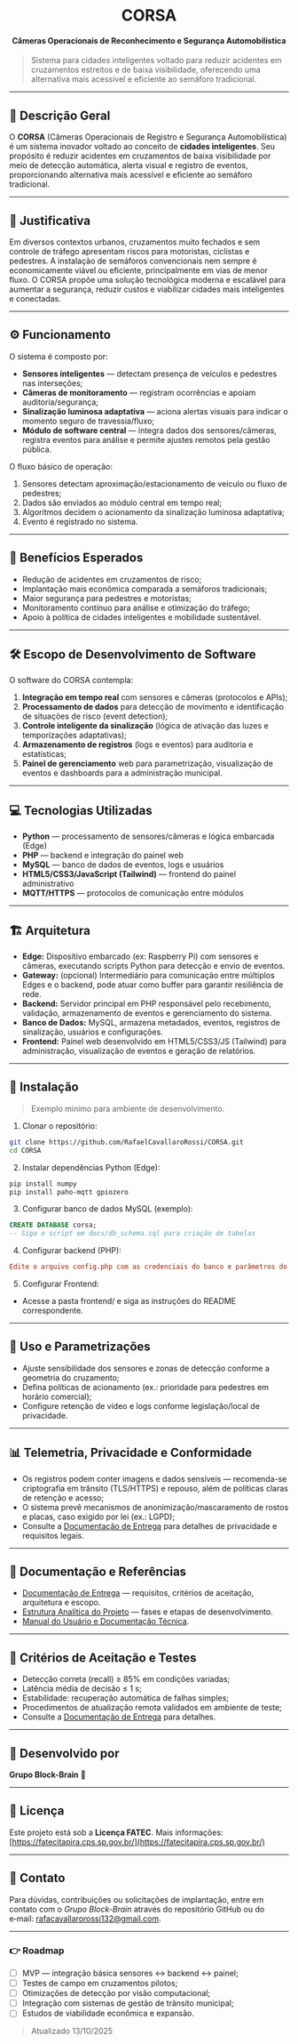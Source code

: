 <h1 align="center">CORSA</h1>

<h4 align="center">Câmeras Operacionais de Reconhecimento e Segurança Automobilística</h4>

> Sistema para cidades inteligentes voltado para reduzir acidentes em cruzamentos estreitos e de baixa visibilidade, oferecendo uma alternativa mais acessível e eficiente ao semáforo tradicional.

---

## 📌 Descrição Geral

O **CORSA** (Câmeras Operacionais de Registro e Segurança Automobilística) é um sistema inovador voltado ao conceito de **cidades inteligentes**. Seu propósito é reduzir acidentes em cruzamentos de baixa visibilidade por meio de detecção automática, alerta visual e registro de eventos, proporcionando alternativa mais acessível e eficiente ao semáforo tradicional.

---

## 🧭 Justificativa

Em diversos contextos urbanos, cruzamentos muito fechados e sem controle de tráfego apresentam riscos para motoristas, ciclistas e pedestres. A instalação de semáforos convencionais nem sempre é economicamente viável ou eficiente, principalmente em vias de menor fluxo. O CORSA propõe uma solução tecnológica moderna e escalável para aumentar a segurança, reduzir custos e viabilizar cidades mais inteligentes e conectadas.

---

## ⚙️ Funcionamento

O sistema é composto por:

* **Sensores inteligentes** — detectam presença de veículos e pedestres nas interseções;
* **Câmeras de monitoramento** — registram ocorrências e apoiam auditoria/segurança;
* **Sinalização luminosa adaptativa** — aciona alertas visuais para indicar o momento seguro de travessia/fluxo;
* **Módulo de software central** — integra dados dos sensores/câmeras, registra eventos para análise e permite ajustes remotos pela gestão pública.

O fluxo básico de operação:

1. Sensores detectam aproximação/estacionamento de veículo ou fluxo de pedestres;
2. Dados são enviados ao módulo central em tempo real;
3. Algoritmos decidem o acionamento da sinalização luminosa adaptativa;
4. Evento é registrado no sistema.

---

## 🎯 Benefícios Esperados

* Redução de acidentes em cruzamentos de risco;
* Implantação mais econômica comparada a semáforos tradicionais;
* Maior segurança para pedestres e motoristas;
* Monitoramento contínuo para análise e otimização do tráfego;
* Apoio à política de cidades inteligentes e mobilidade sustentável.

---

## 🛠️ Escopo de Desenvolvimento de Software

O software do CORSA contempla:

1. **Integração em tempo real** com sensores e câmeras (protocolos e APIs);
2. **Processamento de dados** para detecção de movimento e identificação de situações de risco (event detection);
3. **Controle inteligente da sinalização** (lógica de ativação das luzes e temporizações adaptativas);
4. **Armazenamento de registros** (logs e eventos) para auditoria e estatísticas;
5. **Painel de gerenciamento** web para parametrização, visualização de eventos e dashboards para a administração municipal.

---

## 💻 Tecnologias Utilizadas

* **Python** — processamento de sensores/câmeras e lógica embarcada (Edge)
* **PHP** — backend e integração do painel web
* **MySQL** — banco de dados de eventos, logs e usuários
* **HTML5/CSS3/JavaScript (Tailwind)** — frontend do painel administrativo
* **MQTT/HTTPS** — protocolos de comunicação entre módulos

---

## 🏗️ Arquitetura

* **Edge:** Dispositivo embarcado (ex: Raspberry Pi) com sensores e câmeras, executando scripts Python para detecção e envio de eventos.
* **Gateway:** (opcional) Intermediário para comunicação entre múltiplos Edges e o backend, pode atuar como buffer para garantir resiliência de rede.
* **Backend:** Servidor principal em PHP responsável pelo recebimento, validação, armazenamento de eventos e gerenciamento do sistema.
* **Banco de Dados:** MySQL, armazena metadados, eventos, registros de sinalização, usuários e configurações.
* **Frontend:** Painel web desenvolvido em HTML5/CSS3/JS (Tailwind) para administração, visualização de eventos e geração de relatórios.

---

## 🔧 Instalação

> Exemplo mínimo para ambiente de desenvolvimento.

1. Clonar o repositório:

```bash
git clone https://github.com/RafaelCavallaroRossi/CORSA.git
cd CORSA
```

2. Instalar dependências Python (Edge):

```bash
pip install numpy
pip install paho-mqtt gpiozero
```

3. Configurar banco de dados MySQL (exemplo):

```sql
CREATE DATABASE corsa;
-- Siga o script em docs/db_schema.sql para criação de tabelas
```

4. Configurar backend (PHP):

```ini
Edite o arquivo config.php com as credenciais do banco e parâmetros do sistema.
```

5. Configurar Frontend:

- Acesse a pasta frontend/ e siga as instruções do README correspondente.

---

## 🚦 Uso e Parametrizações

* Ajuste sensibilidade dos sensores e zonas de detecção conforme a geometria do cruzamento;
* Defina políticas de acionamento (ex.: prioridade para pedestres em horário comercial);
* Configure retenção de vídeo e logs conforme legislação/local de privacidade.

---

## 📊 Telemetria, Privacidade e Conformidade

* Os registros podem conter imagens e dados sensíveis — recomenda-se criptografia em trânsito (TLS/HTTPS) e repouso, além de políticas claras de retenção e acesso;
* O sistema prevê mecanismos de anonimização/mascaramento de rostos e placas, caso exigido por lei (ex.: LGPD);
* Consulte a [Documentação de Entrega](./DocumentaçãoDeEntrega.md) para detalhes de privacidade e requisitos legais.

---

## 📃 Documentação e Referências

* [Documentação de Entrega](./DocumentaçãoDeEntrega.md) — requisitos, critérios de aceitação, arquitetura e escopo.
* [Estrutura Analítica do Projeto](./EstruturaAnaliticaDoProjeto.md) — fases e etapas de desenvolvimento.
* [Manual do Usuário e Documentação Técnica](./docs/).

---

## 🧪 Critérios de Aceitação e Testes

* Detecção correta (recall) ≥ 85% em condições variadas;
* Latência média de decisão ≤ 1 s;
* Estabilidade: recuperação automática de falhas simples;
* Procedimentos de atualização remota validados em ambiente de teste;
* Consulte a [Documentação de Entrega](./DocumentaçãoDeEntrega.md#4-testes-e-critérios-de-aceitação) para detalhes.

---

## 👥 Desenvolvido por

**Grupo Block-Brain** 🧠

---

## 📄 Licença

Este projeto está sob a **Licença FATEC**. Mais informações: [https://fatecitapira.cps.sp.gov.br/](https://fatecitapira.cps.sp.gov.br/)

---

## 📮 Contato

Para dúvidas, contribuições ou solicitações de implantação, entre em contato com o *Grupo Block-Brain* através do repositório GitHub ou do e‑mail: rafacavallarorossi132@gmail.com.

---

### 👉 Roadmap

* [ ] MVP — integração básica sensores ↔ backend ↔ painel;
* [ ] Testes de campo em cruzamentos pilotos;
* [ ] Otimizações de detecção por visão computacional;
* [ ] Integração com sistemas de gestão de trânsito municipal;
* [ ] Estudos de viabilidade econômica e expansão.

> Atualizado 13/10/2025
